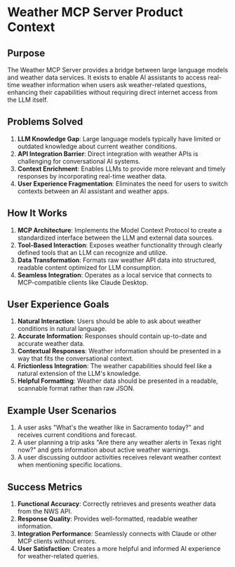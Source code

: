 # Weather MCP Server Product Context

## Purpose
The Weather MCP Server provides a bridge between large language models and weather data services. It exists to enable AI assistants to access real-time weather information when users ask weather-related questions, enhancing their capabilities without requiring direct internet access from the LLM itself.

## Problems Solved
1. **LLM Knowledge Gap**: Large language models typically have limited or outdated knowledge about current weather conditions.
2. **API Integration Barrier**: Direct integration with weather APIs is challenging for conversational AI systems.
3. **Context Enrichment**: Enables LLMs to provide more relevant and timely responses by incorporating real-time weather data.
4. **User Experience Fragmentation**: Eliminates the need for users to switch contexts between an AI assistant and weather apps.

## How It Works
1. **MCP Architecture**: Implements the Model Context Protocol to create a standardized interface between the LLM and external data sources.
2. **Tool-Based Interaction**: Exposes weather functionality through clearly defined tools that an LLM can recognize and utilize.
3. **Data Transformation**: Formats raw weather API data into structured, readable content optimized for LLM consumption.
4. **Seamless Integration**: Operates as a local service that connects to MCP-compatible clients like Claude Desktop.

## User Experience Goals
1. **Natural Interaction**: Users should be able to ask about weather conditions in natural language.
2. **Accurate Information**: Responses should contain up-to-date and accurate weather data.
3. **Contextual Responses**: Weather information should be presented in a way that fits the conversational context.
4. **Frictionless Integration**: The weather capabilities should feel like a natural extension of the LLM's knowledge.
5. **Helpful Formatting**: Weather data should be presented in a readable, scannable format rather than raw JSON.

## Example User Scenarios
1. A user asks "What's the weather like in Sacramento today?" and receives current conditions and forecast.
2. A user planning a trip asks "Are there any weather alerts in Texas right now?" and gets information about active weather warnings.
3. A user discussing outdoor activities receives relevant weather context when mentioning specific locations.

## Success Metrics
1. **Functional Accuracy**: Correctly retrieves and presents weather data from the NWS API.
2. **Response Quality**: Provides well-formatted, readable weather information.
3. **Integration Performance**: Seamlessly connects with Claude or other MCP clients without errors.
4. **User Satisfaction**: Creates a more helpful and informed AI experience for weather-related queries.
